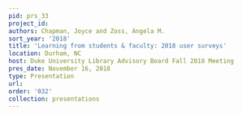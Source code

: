 ```yaml
---
pid: prs_33
project_id: 
authors: Chapman, Joyce and Zoss, Angela M.
sort_year: '2018'
title: 'Learning from students & faculty: 2018 user surveys'
location: Durham, NC
host: Duke University Library Advisory Board Fall 2018 Meeting
pres_date: November 16, 2018
type: Presentation
url: 
order: '032'
collection: presentations
---
```

